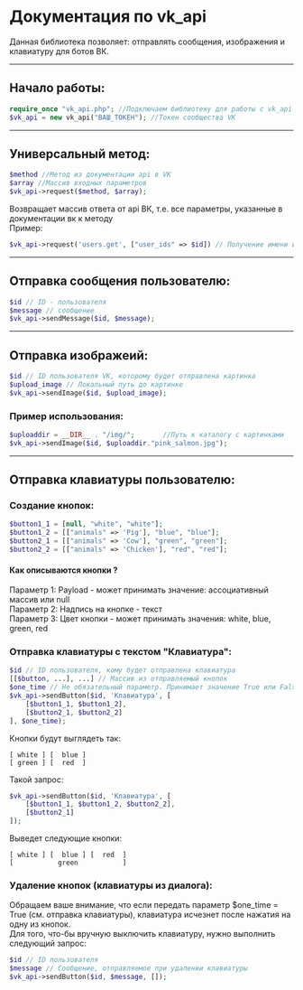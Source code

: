 # Документация по vk_api

Данная библиотека позволяет: отправлять сообщения, изображения и клавиатуру для ботов ВК.

****************************************
## Начало работы:
```php
require_once "vk_api.php"; //Подключаем библиотеку для работы с vk_api
$vk_api = new vk_api("ВАШ_ТОКЕН"); //Токен сообщества VK
```
******************************************
## Универсальный метод:
```php
$method //Метод из документации api в VK
$array //Массив входных параметров
$vk_api->request($method, $array);
```
Возвращает массив ответа от api ВК, т.е. все параметры, указанные в документации вк к методу\
Пример:
```php
$vk_api->request('users.get', ["user_ids" => $id]) // Получение имени и фамилия пользователя по ID
```
******************************************
## Отправка сообщения пользователю:
```php
$id // ID - пользователя
$message // сообщение
$vk_api->sendMessage($id, $message);
```
*******************************************
## Отправка изображеий:
```php
$id // ID пользователя VK, которому будет отправлена картинка
$upload_image // Локальный путь до картинке
$vk_api->sendImage($id, $upload_image);
```
### Пример использования:
```php
$uploaddir = __DIR__ . "/img/";       //Путь к каталогу с картинками
$vk_api->sendImage($id, $uploaddir."pink_salmon.jpg");
```
*******************************************
## Отправка клавиатуры пользователю:
### Создание кнопок:
```php
$button1_1 = [null, "white", "white"];
$button1_2 = [["animals" => 'Pig'], "blue", "blue"];
$button2_1 = [["animals" => 'Cow'], "green", "green"];
$button2_2 = [["animals" => 'Chicken'], "red", "red"];
```
#### Как описываются кнопки ?
Параметр 1: Payload - может принимать значение: ассоциативный массив или null\
Параметр 2: Надпись на кнопке - текст\
Параметр 3: Цвет кнопки - может принимать значения: white, blue, green, red
### Отправка клавиатуры с текстом "Клавиатура":
```php
$id // ID пользователя, кому будет отправлена клавиатура
[[$button, ...], ...] // Массив из отправляемый кнопок
$one_time // Не обязательный параметр. Принимает значение True или False. Если True - после нажатия клавиши клавиатуры, клавиатура исчезнет, Flase - не исчезнет. По умолчанию = False
$vk_api->sendButton($id, 'Клавиатура', [
	[$button1_1, $button1_2],
	[$button2_1, $button2_2]
], $one_time);
```
Кнопки будут выглядеть так:
```
[ white ] [  blue ]
[ green ] [  red  ]
```
Такой запрос:
```php
$vk_api->sendButton($id, 'Клавиатура', [
	[$button1_1, $button1_2, $button2_2],
	[$button2_1]
]);
```
Выведет следующие кнопки:
```
[ white ] [  blue ] [  red  ]
[           green           ]
```
### Удаление кнопок (клавиатуры из диалога):
Обращаем ваше внимание, что если передать параметр $one_time = True (см. отправка клавиатуры), клавиатура исчезнет после нажатия на одну из кнопок.\
Для того, что-бы вручную выключить клавиатуру, нужно выполнить следующий запрос:
```php
$id // ID пользователя
$message // Сообщение, отправляемое при удалении клавиатуры
$vk_api->sendButton($id, $message, []);
```
